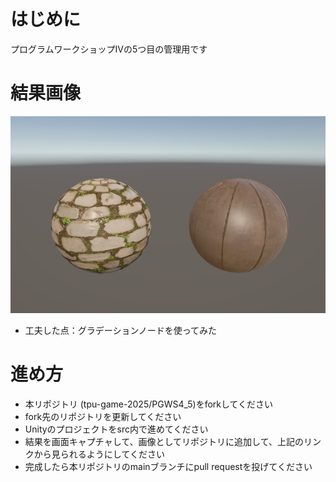 # はじめに
プログラムワークショップⅣの5つ目の管理用です

# 結果画像

![5つ目の結果](result.png)
- 工夫した点：グラデーションノードを使ってみた

# 進め方

- 本リポジトリ (tpu-game-2025/PGWS4_5)をforkしてください
- fork先のリポジトリを更新してください
- Unityのプロジェクトをsrc内で進めてください
- 結果を画面キャプチャして、画像としてリポジトリに追加して、上記のリンクから見られるようにしてください
- 完成したら本リポジトリのmainブランチにpull requestを投げてください
